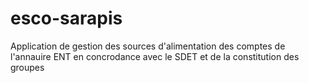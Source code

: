 esco-sarapis
============

Application de gestion des sources d'alimentation des comptes de l'annauire ENT en concrodance avec le SDET et de la constitution des groupes
